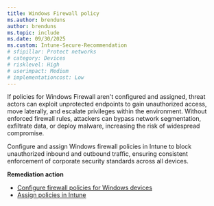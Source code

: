 ```yaml
---
title: Windows Firewall policy
ms.author: brenduns
author: brenduns
ms.topic: include
ms.date: 09/30/2025
ms.custom: Intune-Secure-Recommendation
# sfipillar: Protect networks
# category: Devices
# risklevel: High
# userimpact: Medium
# implementationcost: Low
---
```

If policies for Windows Firewall aren't configured and assigned, threat actors can exploit unprotected endpoints to gain unauthorized access, move laterally, and escalate privileges within the environment. Without enforced firewall rules, attackers can bypass network segmentation, exfiltrate data, or deploy malware, increasing the risk of widespread compromise.

Configure and assign Windows firewall policies in Intune to block unauthorized inbound and outbound traffic, ensuring consistent enforcement of corporate security standards across all devices.

**Remediation action**

- [Configure firewall policies for Windows devices](/intune/intune-service/protect/endpoint-security-firewall-policy)
- [Assign policies in Intune](/intune/intune-service/configuration/device-profile-assign)
